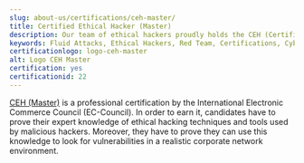 ```yaml
---
slug: about-us/certifications/ceh-master/
title: Certified Ethical Hacker (Master)
description: Our team of ethical hackers proudly holds the CEH (Certified Ethical Hacker) (Master) certification, among many others.
keywords: Fluid Attacks, Ethical Hackers, Red Team, Certifications, Cybersecurity, Pentesters, Whitehat Hackers, CEH
certificationlogo: logo-ceh-master
alt: Logo CEH Master
certification: yes
certificationid: 22
---
```


[CEH (Master)](https://www.eccouncil.org/programs/certified-ethical-hacker-ceh-master/)
is a professional certification
by the International Electronic Commerce Council (EC-Council).
In order to earn it,
candidates have to prove their expert knowledge
of ethical hacking techniques
and tools used by malicious hackers.
Moreover,
they have to prove they can use this knowledge
to look for vulnerabilities
in a realistic corporate network environment.
